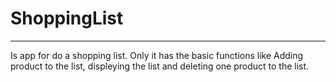# ShoppingList
------------------
Is app for do a shopping list. Only it has the basic functions like Adding product to the list, displeying the list and deleting one product to the list.


